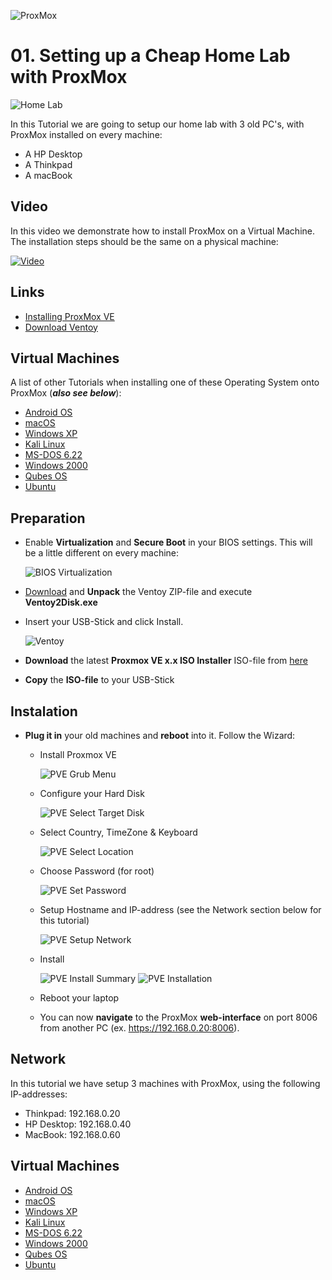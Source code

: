 ![ProxMox](_assets/images/proxmox.png)
# 01. Setting up a Cheap Home Lab with ProxMox

![Home Lab](_assets/images/setup_home_lab.png)

In this Tutorial we are going to setup our home lab with 3 old PC's, with ProxMox installed on every machine:

- A HP Desktop
- A Thinkpad
- A macBook

## Video

In this video we demonstrate how to install ProxMox on a Virtual Machine. The installation steps should be the same on a physical machine:

[![Video](_assets/images/pve-video.png)](https://youtu.be/RnWB_RMBQfs)

## Links

- [Installing ProxMox VE](https://pve.proxmox.com/pve-docs/chapter-pve-installation.html)
- [Download Ventoy](https://www.ventoy.net/en/download.html)

## Virtual Machines

A list of other Tutorials when installing one of these Operating System onto ProxMox (***also see below***):

- [Android OS](011_android_os/README.md)
- [macOS](012_mac_os/README.md)
- [Windows XP](013_windows_xp/README.md)
- [Kali Linux](014_kali_linux/README.md)
- [MS-DOS 6.22](015_msdos/README.md)
- [Windows 2000](016_win2000/README.md)
- [Qubes OS](017_qubes_os/README.md)
- [Ubuntu](018_ubuntu/README.md)

## Preparation

- Enable **Virtualization** and **Secure Boot** in your BIOS settings. This will be a little different on every machine:

   ![BIOS Virtualization](_assets/images/bios.png)

- [Download](https://www.ventoy.net/en/download.html) and **Unpack** the Ventoy ZIP-file and execute **Ventoy2Disk.exe**

- Insert your USB-Stick and click Install.

   ![Ventoy](_assets/images/ventoy.png)

- **Download** the latest **Proxmox VE x.x ISO Installer** ISO-file from [here](https://www.proxmox.com/en/downloads/category/iso-images-pve)

- **Copy** the **ISO-file** to your USB-Stick

## Instalation

- **Plug it in** your old machines and **reboot** into it. Follow the Wizard:

   - Install Proxmox VE

      ![PVE Grub Menu](_assets/images/pve-grub-menu.png)

   - Configure your Hard Disk

      ![PVE Select Target Disk](_assets/images/pve-select-target-disk.png)

   - Select Country, TimeZone & Keyboard

      ![PVE Select Location](_assets/images/pve-select-location.png)

   - Choose Password (for root)

      ![PVE Set Password](_assets/images/pve-set-password.png)

   - Setup Hostname and IP-address (see the Network section below for this tutorial)

      ![PVE Setup Network](_assets/images/pve-setup-network.png)

   - Install

      ![PVE Install Summary](_assets/images/pve-install-summary.png)
      ![PVE Installation](_assets/images/pve-installation.png)

   - Reboot your laptop

   - You can now **navigate** to the ProxMox **web-interface** on port 8006 from another PC (ex. https://192.168.0.20:8006).

## Network

In this tutorial we have setup 3 machines with ProxMox, using the following IP-addresses:

- Thinkpad: 192.168.0.20
- HP Desktop: 192.168.0.40
- MacBook: 192.168.0.60

## Virtual Machines

- [Android OS](011_android_os/README.md)
- [macOS](012_mac_os/README.md)
- [Windows XP](013_windows_xp/README.md)
- [Kali Linux](014_kali_linux/README.md)
- [MS-DOS 6.22](015_msdos/README.md)
- [Windows 2000](016_win2000/README.md)
- [Qubes OS](017_qubes_os/README.md)
- [Ubuntu](018_ubuntu/README.md)